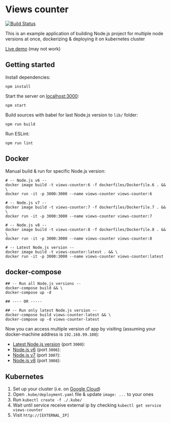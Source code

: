 # Views counter

[![Build Status](https://travis-ci.org/wailorman/views-counter.svg?branch=master)](https://travis-ci.org/wailorman/views-counter)

This is an example application of building Node.js project for multiple node 
versions at once, dockerizing & deploying it on kubernetes cluster

[Live demo](http://35.195.254.204/) (may not work)

## Getting started

Install dependencies:

`npm install`

Start the server on [localhost:3000](http://localhost:3000/):

`npm start`

Build sources with babel for last Node.js version to `lib/` folder:

`npm run build`

Run ESLint:

`npm run lint`

## Docker

Manual build & run for specific Node.js version:

```
# -- Node.js v6 --
docker image build -t views-counter:6 -f dockerfiles/Dockerfile.6 . && \
docker run -it -p 3000:3000 --name views-counter views-counter:6

# -- Node.js v7 --
docker image build -t views-counter:7 -f dockerfiles/Dockerfile.7 . && \
docker run -it -p 3000:3000 --name views-counter views-counter:7

# -- Node.js v8 --
docker image build -t views-counter:8 -f dockerfiles/Dockerfile.8 . && \
docker run -it -p 3000:3000 --name views-counter views-counter:8

# -- Latest Node.js version --
docker image build -t views-counter:latest . && \
docker run -it -p 3000:3000 --name views-counter views-counter:latest
```

## docker-compose

```
## -- Run all Node.js versions --
docker-compose build && \
docker-compose up -d

## ---- OR -----

## -- Run only latest Node.js version --
docker-compose build views-counter-latest && \
docker-compose up -d views-counter-latest
```

Now you can access multiple version of app by visiting 
(assuming your docker-machine address is `192.168.99.100`):

* [Latest Node.js version](http://192.168.99.100:3000/) (port `3000`):
* [Node.js v6](http://192.168.99.100:3006/) (port `3006`):
* [Node.js v7](http://192.168.99.100:3007/) (port `3007`):
* [Node.js v8](http://192.168.99.100:3008/) (port `3008`):

## Kubernetes

1. Set up your cluster (i.e. on [Google Cloud](https://cloud.google.com/kubernetes-engine/docs/quickstart))
2. Open `.kube/deployment.yaml` file & update `image: ...` to your ones
3. Run `kubectl create -f ./.kube/`
4. Wait until service receive external ip by checking `kubectl get service views-counter`
5. Visit `http://[EXTERNAL_IP]`
